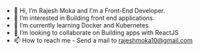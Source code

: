 - 👋 Hi, I’m Rajesh Moka and I'm a Front-End Developer.
- 👀 I’m interested in Building front end applications.
- 🌱 I’m currently learning Docker and Kubernetes.
- 💞️ I’m looking to collaborate on Building apps with ReactJS
- 📫 How to reach me - Send a mail to rajeshmoka10@gmail.com

<!---
rajeshmoka22/rajeshmoka22 is a ✨ special ✨ repository because its `README.md` (this file) appears on your GitHub profile.
You can click the Preview link to take a look at your changes.
--->

